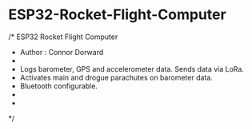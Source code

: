 # ESP32-Rocket-Flight-Computer

/* ESP32 Rocket Flight Computer
 * Author : Connor Dorward
 * 
 * Logs barometer, GPS and accelerometer data. Sends data via LoRa.
 * Activates main and drogue parachutes on barometer data.
 * Bluetooth configurable.
 * 
 * 
 */
